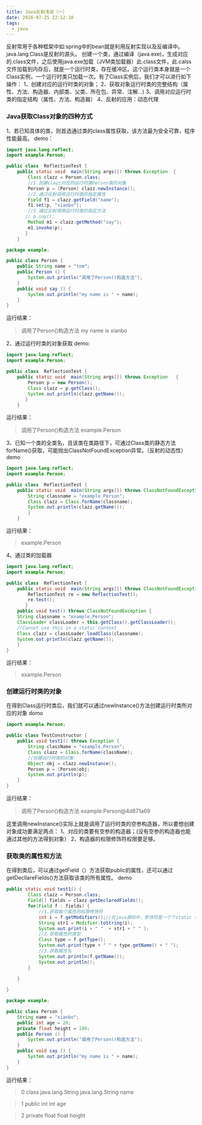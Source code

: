 ```yaml
---
title: Java反射浅谈（一）
date: 2016-07-25 22:12:10
tags:
  - java
---
```

反射常用于各种框架中如:spring中的bean就是利用反射实现以及反编译中。
java.lang.Class是反射的源头。
创建一个类，通过编译（java.exe)，生成对应的.class文件，之后使用java.exe加载（JVM类加载器）此.class文件，此.calss文件加载到内存后，就是一个运行时类，存在缓冲区。这个运行类本身就是一个Class实例，一个运行时类只加载一次。有了Class实例后，我们才可以进行如下操作： 
1、创建对应的运行时类的对象；
2、获取对象运行时类的完整结构（属性、方法、构造器、内部类、父类、所在包、异常、注解...)
3、调用对应运行时类的指定结构（属性、方法、构造器）
4、反射的应用：动态代理
### Java获取Class对象的四种方式
1、若已知具体的类，则首选通过类的class属性获取，该方法最为安全可靠，程序性能最高。
demo：
``` Java
import java.lang.reflect;
import example.Person;

public class  ReflectionTest {
	public static void  main(String args[]) throws Exception  {	
		Class clazz = Person.class; 
		//1.创建clazz对应的运行时类Person类的对象
		Person p = (Person) clazz.newInstance();   
		//2.通过反射调用运行时类的指定属性
		Field f1 = clazz.getField("name");
        f1.set(p, "xianbo");
        //3.通过反射调用运行时类的指定方法
       // p.say();
        Method m1 = clazz.getMethod("say");
        m1.invoke(p);
	   }
	}
```
``` Java
package example;

public class Person {
	public String name = "tom";
	public Person () {
		System.out.println("调用了Person()构造方法");
	}
	public void say () {
		System.out.println("my name is " + name);
	}
}
```
运行结果：

> 调用了Person()构造方法
> my name is xianbo

2、通过运行时类的对象获取
demo:
``` java
import java.lang.reflect;
import example.Person;

public class  ReflectionTest {
	public static void  main(String args[]) throws Exception   {	
		Person p = new Person();
		Class clazz = p.getClass();
		System.out.println(clazz.getName());
	   }
	}
```
运行结果：
> 调用了Person()构造方法
> example.Person

3、已知一个类的全类名，且该类在类路径下，可通过Class类的静态方法forName()获取，可能抛出ClassNotFoundException异常。（反射的动态性）
demo
``` java
import java.lang.reflect;
import example.Person;

public class  ReflectionTest {
	public static void  main(String args[]) throws ClassNotFoundException {	
		String classname = "example.Person";
		Class clazz = Class.forName(classname);
		System.out.println(clazz.getName());
		}
	}
```
运行结果：
> example.Person

4、通过类的加载器
``` java
import java.lang.reflect;
import example.Person;

public class  ReflectionTest {
	public static void  main(String args[]) throws ClassNotFoundException  {	
		ReflectionTest re = new ReflectionTest();
		re.test();
	   }
	public void test() throws ClassNotFoundException {
    String classname = "example.Person";
	ClassLoader classLoader = this.getClass().getClassLoader(); 
	//Cannot use this in a static context
	Class clazz = classLoader.loadClass(classname);
	System.out.println(clazz.getName());
 	}
}
```
运行结果：
> example.Person

### 创建运行时类的对象
在得到Class运行时类后，我们就可以通过newInstance()方法创建运行时类所对应的对象
domo
``` java
import example.Person;

public class TestConstructor {
	public void test1() throws Exception {
		String className = "example.Person";
		Class clazz = Class.forName(className);
		//创建运行时类的对象
		Object obj = clazz.newInstance();
		Person p = (Person)obj;
		System.out.println(p);
	}
}
```
运行结果：
> 调用了Person()构造方法
> example.Person@4d871a69

这里调用newInstance()实际上就是调用了运行时类的空参构造器，所以要想创建对象成功要满足两点：
1、对应的类要有空参的构造器；(没有空参的构造器也能通过其他的方法得到对象）
2、构造器的权限修饰符权限要足够。

### 获取类的属性和方法
在得到类后，可以通过getField（）方法获取public的属性，还可以通过getDecllareFields()方法获取该类的所有属性。
demo
``` java
public static void test1() {
		Class clazz = Person.class;
		Field[] fields = clazz.getDeclaredFields();
		for(Field f : fields) {
			//1.获取每个属性的权限修饰符
			int i = f.getModifiers();//在java源码中，修饰符是一个个static final的数字
			String str1 = Modifier.toString(i);
			System.out.print(i + " "  + str1 + " " );
			//2.获取属性的类型
			Class type = f.getType();
			System.out.print(type + " " + type.getName() + " ");
			//3.获取属性名
			System.out.println(f.getName());
			System.out.println();
		}
		
	}

}
```
``` java
package example;

public class Person {
    String name = "xianbo";
    public int age = 20;
    private float height = 180;
	public Person () {
		System.out.println("调用了Person()构造方法");
	}
	public void say () {
		System.out.println("my name is " + name);
	}
}
```
运行结果：
> 0  class java.lang.String java.lang.String name

> 1 public int int age

> 2 private float float height













